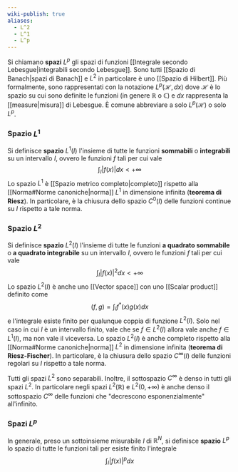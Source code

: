 ```yaml
---
wiki-publish: true
aliases:
  - L^2
  - L^1
  - L^p
---
```

Si chiamano **spazi** $L^{p}$ gli spazi di funzioni [[Integrale secondo Lebesgue|integrabili secondo Lebesgue]]. Sono tutti [[Spazio di Banach|spazi di Banach]] e $L^{2}$ in particolare è uno [[Spazio di Hilbert]]. Più formalmente, sono rappresentati con la notazione $L^{p}(\mathcal{H},dx)$ dove $\mathcal{H}$ è lo spazio su cui sono definite le funzioni (in genere $\mathbb{R}$ o $\mathbb{C}$) e $dx$ rappresenta la [[measure|misura]] di Lebesgue. È comune abbreviare a solo $L^{p}(\mathcal{H})$ o solo $L^{p}$.
### Spazio $L^1$
Si definisce **spazio** $L^{1}(I)$ l'insieme di tutte le funzioni **sommabili** o **integrabili** su un intervallo $I$, ovvero le funzioni $f$ tali per cui vale
$$\int_{I}|f(x)|dx<+\infty$$
Lo spazio $L^{1}$ è [[Spazio metrico completo|completo]] rispetto alla [[Norma#Norme canoniche|norma]] $L^{1}$ in dimensione infinita (**teorema di Riesz**). In particolare, è la chiusura dello spazio $C^{0}(I)$ delle funzioni continue su $I$ rispetto a tale norma.
### Spazio $L^{2}$
Si definisce **spazio** $L^{2}(I)$ l'insieme di tutte le funzioni **a quadrato sommabile** o **a quadrato integrabile** su un intervallo $I$, ovvero le funzioni $f$ tali per cui vale
$$\int_{I}|f(x)|^{2}dx<+\infty$$
Lo spazio $L^{2}(I)$ è anche uno [[Vector space]] con uno [[Scalar product]] definito come
$$(f,g)=\int_{I}f^{*}(x)g(x)dx$$
e l'integrale esiste finito per qualunque coppia di funzione $L^{2}(I)$. Solo nel caso in cui $I$ è un intervallo finito, vale che se $f\in L^{2}(I)$ allora vale anche $f\in L^{1}(I)$, ma non vale il viceversa. Lo spazio $L^{2}(I)$ è anche completo rispetto alla [[Norma#Norme canoniche|norma]] $L^{2}$ in dimensione infinita (**teorema di Riesz-Fischer**). In particolare, è la chiusura dello spazio $C^{\infty}(I)$ delle funzioni regolari su $I$ rispetto a tale norma.

Tutti gli spazi $L^{2}$ sono separabili. Inoltre, il sottospazio $C^{\infty}$ è denso in tutti gli spazi $L^{2}$. In particolare negli spazi $L^{2}(\mathbb{R})$ e $L^{2}(0,+\infty)$ è anche denso il sottospazio $C^{\infty}$ delle funzioni che "decrescono esponenzialmente" all'infinito.
### Spazi $L^{p}$
In generale, preso un sottoinsieme misurabile $I$ di $\mathbb{R}^{N}$, si definisce **spazio** $L^{p}$ lo spazio di tutte le funzioni tali per esiste finito l'integrale
$$\int_{I}|f(x)|^{p}dx$$
